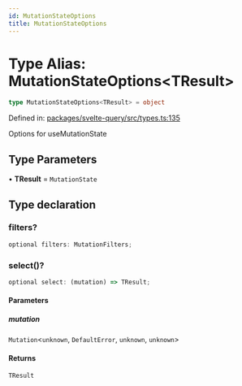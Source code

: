 ```yaml
---
id: MutationStateOptions
title: MutationStateOptions
---
```


<!-- DO NOT EDIT: this page is autogenerated from the type comments -->

# Type Alias: MutationStateOptions\<TResult\>

```ts
type MutationStateOptions<TResult> = object
```

Defined in: [packages/svelte-query/src/types.ts:135](https://github.com/TanStack/query/blob/main/packages/svelte-query/src/types.ts#L135)

Options for useMutationState

## Type Parameters

• **TResult** = `MutationState`

## Type declaration

### filters?

```ts
optional filters: MutationFilters;
```

### select()?

```ts
optional select: (mutation) => TResult;
```

#### Parameters

##### mutation

`Mutation`\<`unknown`, `DefaultError`, `unknown`, `unknown`\>

#### Returns

`TResult`
